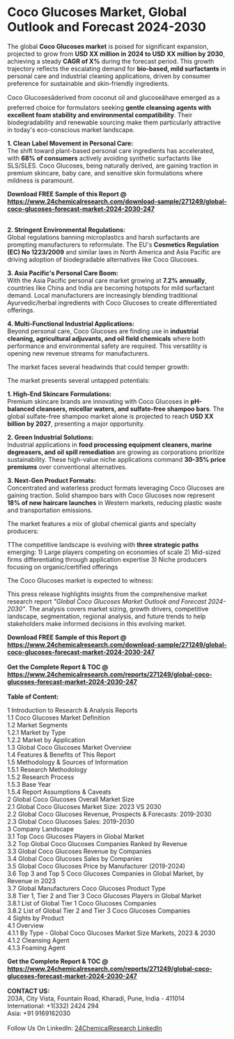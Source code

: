 <h1>Coco Glucoses Market, Global Outlook and Forecast 2024-2030</h1><p>The global <strong>Coco Glucoses market</strong> is poised for significant expansion, projected to grow from <strong>USD XX million in 2024 to USD XX million by 2030</strong>, achieving a steady <strong>CAGR of X%</strong> during the forecast period. This growth trajectory reflects the escalating demand for <strong>bio-based, mild surfactants</strong> in personal care and industrial cleaning applications, driven by consumer preference for sustainable and skin-friendly ingredients.</p><p>Coco Glucosesâderived from coconut oil and glucoseâhave emerged as a preferred choice for formulators seeking <strong>gentle cleansing agents with excellent foam stability and environmental compatibility</strong>. Their biodegradability and renewable sourcing make them particularly attractive in today's eco-conscious market landscape.</p><p><strong>1. Clean Label Movement in Personal Care:</strong><br>
The shift toward plant-based personal care ingredients has accelerated, with <strong>68% of consumers</strong> actively avoiding synthetic surfactants like SLS/SLES. Coco Glucoses, being naturally derived, are gaining traction in premium skincare, baby care, and sensitive skin formulations where mildness is paramount.</p><div><b>Download FREE Sample of this Report @ 
            <a href="https://www.24chemicalresearch.com/download-sample/271249/global-coco-glucoses-forecast-market-2024-2030-247">
            https://www.24chemicalresearch.com/download-sample/271249/global-coco-glucoses-forecast-market-2024-2030-247</a></b></div><br><p><strong>2. Stringent Environmental Regulations:</strong><br>
Global regulations banning microplastics and harsh surfactants are prompting manufacturers to reformulate. The EU's <strong>Cosmetics Regulation (EC) No 1223/2009</strong> and similar laws in North America and Asia Pacific are driving adoption of biodegradable alternatives like Coco Glucoses.</p><p><strong>3. Asia Pacific's Personal Care Boom:</strong><br>
With the Asia Pacific personal care market growing at <strong>7.2% annually</strong>, countries like China and India are becoming hotspots for mild surfactant demand. Local manufacturers are increasingly blending traditional Ayurvedic/herbal ingredients with Coco Glucoses to create differentiated offerings.</p><p><strong>4. Multi-Functional Industrial Applications:</strong><br>
Beyond personal care, Coco Glucoses are finding use in <strong>industrial cleaning, agricultural adjuvants, and oil field chemicals</strong> where both performance and environmental safety are required. This versatility is opening new revenue streams for manufacturers.</p><p>The market faces several headwinds that could temper growth:</p><p>The market presents several untapped potentials:</p><p><strong>1. High-End Skincare Formulations:</strong><br>
Premium skincare brands are innovating with Coco Glucoses in <strong>pH-balanced cleansers, micellar waters, and sulfate-free shampoo bars</strong>. The global sulfate-free shampoo market alone is projected to reach <strong>USD XX billion by 2027</strong>, presenting a major opportunity.</p><p><strong>2. Green Industrial Solutions:</strong><br>
Industrial applications in <strong>food processing equipment cleaners, marine degreasers, and oil spill remediation</strong> are growing as corporations prioritize sustainability. These high-value niche applications command <strong>30-35% price premiums</strong> over conventional alternatives.</p><p><strong>3. Next-Gen Product Formats:</strong><br>
Concentrated and waterless product formats leveraging Coco Glucoses are gaining traction. Solid shampoo bars with Coco Glucoses now represent <strong>18% of new haircare launches</strong> in Western markets, reducing plastic waste and transportation emissions.</p><p>The market features a mix of global chemical giants and specialty producers:</p><p>TThe competitive landscape is evolving with <strong>three strategic paths</strong> emerging:  
1) Large players competing on economies of scale  
2) Mid-sized firms differentiating through application expertise  
3) Niche producers focusing on organic/certified offerings</p><p>The Coco Glucoses market is expected to witness:</p><p>This press release highlights insights from the comprehensive market research report <em>"Global Coco Glucoses Market Outlook and Forecast 2024-2030"</em>. The analysis covers market sizing, growth drivers, competitive landscape, segmentation, regional analysis, and future trends to help stakeholders make informed decisions in this evolving market.</p><div><b>Download FREE Sample of this Report @ 
            <a href="https://www.24chemicalresearch.com/download-sample/271249/global-coco-glucoses-forecast-market-2024-2030-247">
            https://www.24chemicalresearch.com/download-sample/271249/global-coco-glucoses-forecast-market-2024-2030-247</a></b></div><br><div><b>Get the Complete Report & TOC @ 
            <a href="https://www.24chemicalresearch.com/reports/271249/global-coco-glucoses-forecast-market-2024-2030-247">
            https://www.24chemicalresearch.com/reports/271249/global-coco-glucoses-forecast-market-2024-2030-247</a></b></div><br>
            <b>Table of Content:</b><p>1 Introduction to Research & Analysis Reports<br />
    1.1 Coco Glucoses Market Definition<br />
    1.2 Market Segments<br />
        1.2.1 Market by Type<br />
        1.2.2 Market by Application<br />
    1.3 Global Coco Glucoses Market Overview<br />
    1.4 Features & Benefits of This Report<br />
    1.5 Methodology & Sources of Information<br />
        1.5.1 Research Methodology<br />
        1.5.2 Research Process<br />
        1.5.3 Base Year<br />
        1.5.4 Report Assumptions & Caveats<br />
2 Global Coco Glucoses Overall Market Size<br />
    2.1 Global Coco Glucoses Market Size: 2023 VS 2030<br />
    2.2 Global Coco Glucoses Revenue, Prospects & Forecasts: 2019-2030<br />
    2.3 Global Coco Glucoses Sales: 2019-2030<br />
3 Company Landscape<br />
    3.1 Top Coco Glucoses Players in Global Market<br />
    3.2 Top Global Coco Glucoses Companies Ranked by Revenue<br />
    3.3 Global Coco Glucoses Revenue by Companies<br />
    3.4 Global Coco Glucoses Sales by Companies<br />
    3.5 Global Coco Glucoses Price by Manufacturer (2019-2024)<br />
    3.6 Top 3 and Top 5 Coco Glucoses Companies in Global Market, by Revenue in 2023<br />
    3.7 Global Manufacturers Coco Glucoses Product Type<br />
    3.8 Tier 1, Tier 2 and Tier 3 Coco Glucoses Players in Global Market<br />
        3.8.1 List of Global Tier 1 Coco Glucoses Companies<br />
        3.8.2 List of Global Tier 2 and Tier 3 Coco Glucoses Companies<br />
4 Sights by Product<br />
    4.1 Overview<br />
        4.1.1 By Type - Global Coco Glucoses Market Size Markets, 2023 & 2030<br />
        4.1.2 Cleansing Agent<br />
        4.1.3 Foaming Agent<br />
 </p><div><b>Get the Complete Report & TOC @ 
            <a href="https://www.24chemicalresearch.com/reports/271249/global-coco-glucoses-forecast-market-2024-2030-247">
            https://www.24chemicalresearch.com/reports/271249/global-coco-glucoses-forecast-market-2024-2030-247</a></b></div><br><b>CONTACT US:</b><br>
            203A, City Vista, Fountain Road, Kharadi, Pune, India - 411014<br>
            International: +1(332) 2424 294<br>
            Asia: +91 9169162030 <br><br>
            Follow Us On LinkedIn: <a href="https://www.linkedin.com/company/24chemicalresearch/">24ChemicalResearch LinkedIn</a>